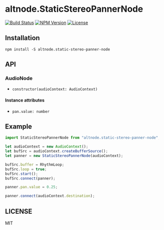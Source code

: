 # altnode.StaticStereoPannerNode
[![Build Status](http://img.shields.io/travis/altnode/static-stereo-panner-node.svg?style=flat-square)](https://travis-ci.org/altnode/static-stereo-panner-node)
[![NPM Version](http://img.shields.io/npm/v/altnode.static-stereo-panner-node.svg?style=flat-square)](https://www.npmjs.org/package/altnode.static-stereo-panner-node)
[![License](http://img.shields.io/badge/license-MIT-brightgreen.svg?style=flat-square)](http://mohayonao.mit-license.org/)

## Installation

```
npm install -S altnode.static-stereo-panner-node
```

## API
### AudioNode
- `constructor(audioContext: AudioContext)`

#### Instance attributes
- `pan.value: number`

## Example

```js
import StaticStereoPannerNode from "altnode.static-stereo-panner-node";

let audioContext = new AudioContext();
let bufSrc = audioContext.createBufferSource();
let panner = new StaticStereoPannerNode(audioContext);

bufSrc.buffer = RhythmLoop;
bufSrc.loop = true;
bufSrc.start();
bufSrc.connect(panner);

panner.pan.value = 0.25;

panner.connect(audioContext.destination);
```

## LICENSE
MIT

